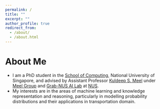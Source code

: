 ```yaml
---
permalink: /
title: ""
excerpt: ""
author_profile: true
redirect_from: 
  - /about/
  - /about.html
---
```


# About Me
* I am a PhD student in the [School of Computing](https://www.comp.nus.edu.sg/), National University of Singapore, and advised by Assistant Professor [Kuldeep S. Meel](https://www.comp.nus.edu.sg/~meel/) under [Meel Group](https://meelgroup.github.io/) and [Grab-NUS AI Lab](http://ids.nus.edu.sg/Grab-NUS-AI-Lab.html) at [NUS](https://nus.edu.sg/).
* My interests are in the areas of machine learning and knowledge representation and reasoning, particularly in modelling probability distributions and their applications in transportation domain.
  
